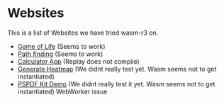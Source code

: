 # Websites

This is a list of Websites we have tried wasm-r3 on.

- [Game of Life](https://playgameoflife.com/) (Seems to work)
- [Path finding](https://jacobdeichert.github.io/wasm-astar/) (Seems to work)
- [Calculator App](https://handytools.xd-deng.com/) (Replay does not compile)
- [Generate Heatmap](https://aurium.gitlab.io/wasm-heatmap/) (We didnt really test yet. Wasm seems not to get instantiated)
- [PSPDF Kit Demo](https://pspdfkit.com/demo/hello) (We didnt really test it yet. Wasm seems not to get instantiated) WebWorker issue